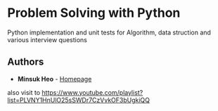 # Problem Solving with Python

Python implementation and unit tests for Algorithm, data struction and various interview questions

## Authors

* **Minsuk Heo** - [Homepage](http://minsuk-heo.github.io/)

also visit to https://www.youtube.com/playlist?list=PLVNY1HnUlO25sSWDr7CzVvkOF3bUgkiQQ


